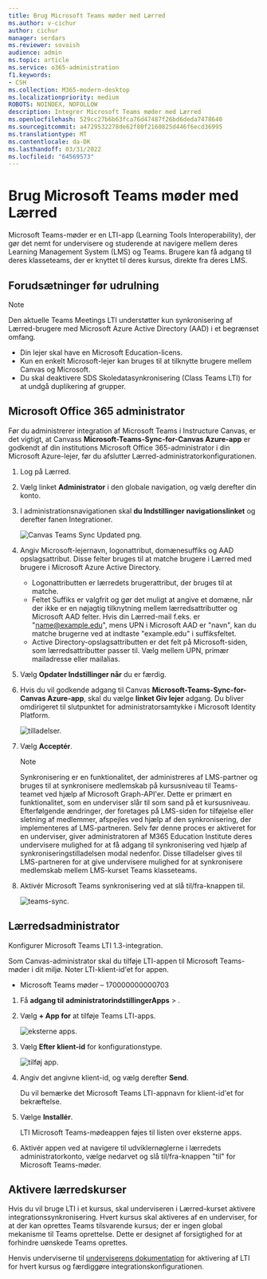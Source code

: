 ```yaml
---
title: Brug Microsoft Teams møder med Lærred
ms.author: v-cichur
author: cichur
manager: serdars
ms.reviewer: sovaish
audience: admin
ms.topic: article
ms.service: o365-administration
f1.keywords:
- CSH
ms.collection: M365-modern-desktop
ms.localizationpriority: medium
ROBOTS: NOINDEX, NOFOLLOW
description: Integrer Microsoft Teams møder med Lærred
ms.openlocfilehash: 529cc27b6b63fca76d47487f26bd6deda7478640
ms.sourcegitcommit: a4729532278de62f80f2160825d446f6ecd36995
ms.translationtype: MT
ms.contentlocale: da-DK
ms.lasthandoff: 03/31/2022
ms.locfileid: "64569573"
---
```

# <a name="use-microsoft-teams-meetings-with-canvas"></a>Brug Microsoft Teams møder med Lærred

Microsoft Teams-møder er en LTI-app (Learning Tools Interoperability), der gør det nemt for undervisere og studerende at navigere mellem deres Learning Management System (LMS) og Teams. Brugere kan få adgang til deres klasseteams, der er knyttet til deres kursus, direkte fra deres LMS.

## <a name="prerequisites-before-deployment"></a>Forudsætninger før udrulning

> [!NOTE]
> Den aktuelle Teams Meetings LTI understøtter kun synkronisering af Lærred-brugere med Microsoft Azure Active Directory (AAD) i et begrænset omfang.
>
> - Din lejer skal have en Microsoft Education-licens.
> - Kun en enkelt Microsoft-lejer kan bruges til at tilknytte brugere mellem Canvas og Microsoft.
> - Du skal deaktivere SDS Skoledatasynkronisering (Class Teams LTI) for at undgå duplikering af grupper.

## <a name="microsoft-office-365-admin"></a>Microsoft Office 365 administrator

Før du administrerer integration af Microsoft Teams i Instructure Canvas, er det vigtigt, at Canvass **Microsoft-Teams-Sync-for-Canvas Azure-app** er godkendt af din institutions Microsoft Office 365-administrator i din Microsoft Azure-lejer, før du afslutter Lærred-administratorkonfigurationen.

1. Log på Lærred.

2. Vælg linket **Administrator** i den globale navigation, og vælg derefter din konto.

3. I administrationsnavigationen skal **du Indstillinger** **navigationslinket** og derefter fanen Integrationer.

   ![Canvas Teams Sync Updated png.](https://user-images.githubusercontent.com/87142492/128552407-78cb28e9-47cf-4026-954d-12dc3553af6f.png)

4. Angiv Microsoft-lejernavn, logonattribut, domænesuffiks og AAD opslagsattribut. Disse felter bruges til at matche brugere i Lærred med brugere i Microsoft Azure Active Directory.
   - Logonattributten er lærredets brugerattribut, der bruges til at matche.
   - Feltet Suffiks er valgfrit og gør det muligt at angive et domæne, når der ikke er en nøjagtig tilknytning mellem lærredsattributter og Microsoft AAD felter. Hvis din Lærred-mail f.eks. er "name@example.edu", mens UPN i Microsoft AAD er "navn", kan du matche brugerne ved at indtaste "example.edu" i suffiksfeltet.
   - Active Directory-opslagsattributten er det felt på Microsoft-siden, som lærredsattributter passer til. Vælg mellem UPN, primær mailadresse eller mailalias.

5. Vælg **Opdater Indstillinger når** du er færdig.

6. Hvis du vil godkende adgang til Canvas **Microsoft-Teams-Sync-for-Canvas Azure-app**, skal du vælge **linket Giv lejer** adgang. Du bliver omdirigeret til slutpunktet for administratorsamtykke i Microsoft Identity Platform.

   ![tilladelser.](media/permissions.png)

7. Vælg **Acceptér**.

   > [!NOTE]
   > Synkronisering er en funktionalitet, der administreres af LMS-partner og bruges til at synkronisere medlemskab på kursusniveau til Teams-teamet ved hjælp af Microsoft Graph-API'er. Dette er primært en funktionalitet, som en underviser slår til som sand på et kursusniveau. Efterfølgende ændringer, der foretages på LMS-siden for tilføjelse eller sletning af medlemmer, afspejles ved hjælp af den synkronisering, der implementeres af LMS-partneren. Selv før denne proces er aktiveret for en underviser, giver administratoren af M365 Education Institute deres undervisere mulighed for at få adgang til synkronisering ved hjælp af synkroniseringstilladelsen modal nedenfor. Disse tilladelser gives til LMS-partneren for at give undervisere mulighed for at synkronisere medlemskab mellem LMS-kurset Teams klasseteams.

8. Aktivér Microsoft Teams synkronisering ved at slå til/fra-knappen til.

   ![teams-sync.](media/teams-sync.png)

## <a name="canvas-admin"></a>Lærredsadministrator

Konfigurer Microsoft Teams LTI 1.3-integration.

Som Canvas-administrator skal du tilføje LTI-appen til Microsoft Teams-møder i dit miljø. Noter LTI-klient-id'et for appen.

 - Microsoft Teams møder – 170000000000703

1. Få **adgang til** **administratorindstillingerApps** > .

2. Vælg **+ App for** at tilføje Teams LTI-apps.

   ![eksterne apps.](media/external-apps.png)

3. Vælg **Efter klient-id** for konfigurationstype.

   ![tilføj app.](media/add-app.png)

4. Angiv det angivne klient-id, og vælg derefter **Send**.

   Du vil bemærke det Microsoft Teams LTI-appnavn for klient-id'et for bekræftelse.

5. Vælge **Installér**.

   LTI Microsoft Teams-mødeappen føjes til listen over eksterne apps.

6. Aktivér appen ved at navigere til udviklernøglerne i lærredets administratorkonto, vælge nedarvet og slå til/fra-knappen "til" for Microsoft Teams-møder.

## <a name="enable-for-canvas-courses"></a>Aktivere lærredskurser

Hvis du vil bruge LTI i et kursus, skal underviseren i Lærred-kurset aktivere integrationssynkronisering. Hvert kursus skal aktiveres af en underviser, for at der kan oprettes Teams tilsvarende kursus; der er ingen global mekanisme til Teams oprettelse. Dette er designet af forsigtighed for at forhindre uønskede Teams oprettes.

Henvis underviserne til [underviserens dokumentation](https://support.microsoft.com/topic/use-microsoft-teams-classes-in-your-lms-preview-ac6a1e34-32f7-45e6-b83e-094185a1e78a#ID0EBD=Instructure_Canvas) for aktivering af LTI for hvert kursus og færdiggøre integrationskonfigurationen.
